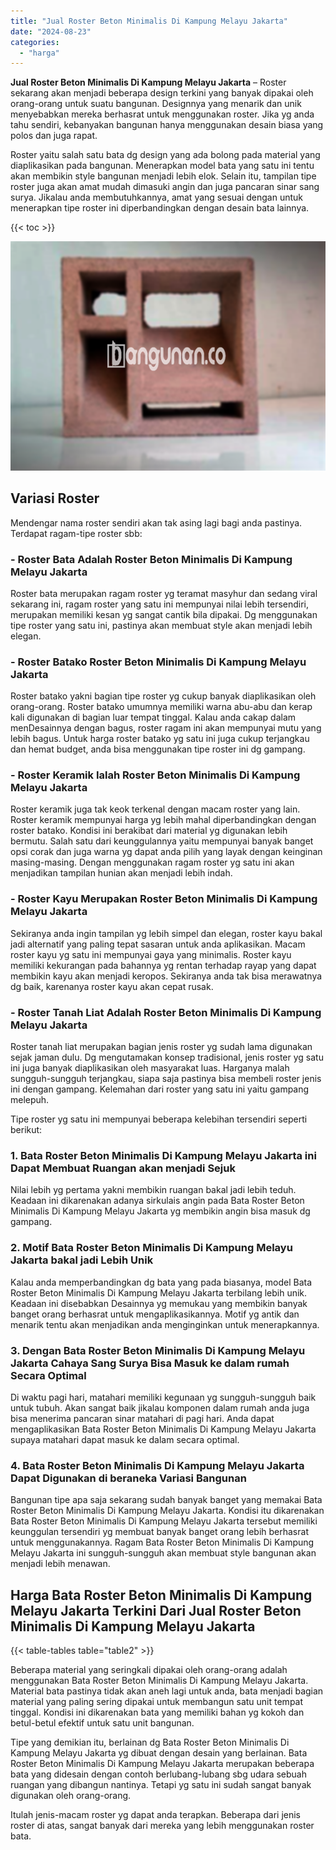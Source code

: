 ```yaml
---
title: "Jual Roster Beton Minimalis Di Kampung Melayu Jakarta"
date: "2024-08-23"
categories: 
  - "harga"
---
```


**Jual Roster Beton Minimalis Di Kampung Melayu Jakarta** – Roster sekarang akan menjadi beberapa design terkini yang banyak dipakai oleh orang-orang untuk suatu bangunan. Designnya yang menarik dan unik menyebabkan mereka berhasrat untuk menggunakan roster. Jika yg anda tahu sendiri, kebanyakan bangunan hanya menggunakan desain biasa yang polos dan juga rapat.

Roster yaitu salah satu bata dg design yang ada bolong pada material yang diaplikasikan pada bangunan. Menerapkan model bata yang satu ini tentu akan membikin style bangunan menjadi lebih elok. Selain itu, tampilan tipe roster juga akan amat mudah dimasuki angin dan juga pancaran sinar sang surya. Jikalau anda membutuhkannya, amat yang sesuai dengan untuk menerapkan tipe roster ini diperbandingkan dengan desain bata lainnya.

{{< toc >}}

![Jual Roster Beton Minimalis Di Kampung Melayu Jakarta](/images/bata-roster-minimalis-04.png)

## Variasi Roster

Mendengar nama roster sendiri akan tak asing lagi bagi anda pastinya. Terdapat ragam-tipe roster sbb:

### \- Roster Bata Adalah Roster Beton Minimalis Di Kampung Melayu Jakarta

Roster bata merupakan ragam roster yg teramat masyhur dan sedang viral sekarang ini, ragam roster yang satu ini mempunyai nilai lebih tersendiri, merupakan memiliki kesan yg sangat cantik bila dipakai. Dg menggunakan tipe roster yang satu ini, pastinya akan membuat style akan menjadi lebih elegan.

### \- Roster Batako Roster Beton Minimalis Di Kampung Melayu Jakarta

Roster batako yakni bagian tipe roster yg cukup banyak diaplikasikan oleh orang-orang. Roster batako umumnya memiliki warna abu-abu dan kerap kali digunakan di bagian luar tempat tinggal. Kalau anda cakap dalam menDesainnya dengan bagus, roster ragam ini akan mempunyai mutu yang lebih bagus. Untuk harga roster batako yg satu ini juga cukup terjangkau dan hemat budget, anda bisa menggunakan tipe roster ini dg gampang.

### \- Roster Keramik Ialah Roster Beton Minimalis Di Kampung Melayu Jakarta

Roster keramik juga tak keok terkenal dengan macam roster yang lain. Roster keramik mempunyai harga yg lebih mahal diperbandingkan dengan roster batako. Kondisi ini berakibat dari material yg digunakan lebih bermutu. Salah satu dari keunggulannya yaitu mempunyai banyak banget opsi corak dan juga warna yg dapat anda pilih yang layak dengan keinginan masing-masing. Dengan menggunakan ragam roster yg satu ini akan menjadikan tampilan hunian akan menjadi lebih indah.

### \- Roster Kayu Merupakan Roster Beton Minimalis Di Kampung Melayu Jakarta

Sekiranya anda ingin tampilan yg lebih simpel dan elegan, roster kayu bakal jadi alternatif yang paling tepat sasaran untuk anda aplikasikan. Macam roster kayu yg satu ini mempunyai gaya yang minimalis. Roster kayu memiliki kekurangan pada bahannya yg rentan terhadap rayap yang dapat membikin kayu akan menjadi keropos. Sekiranya anda tak bisa merawatnya dg baik, karenanya roster kayu akan cepat rusak.

### \- Roster Tanah Liat Adalah Roster Beton Minimalis Di Kampung Melayu Jakarta

Roster tanah liat merupakan bagian jenis roster yg sudah lama digunakan sejak jaman dulu. Dg mengutamakan konsep tradisional, jenis roster yg satu ini juga banyak diaplikasikan oleh masyarakat luas. Harganya malah sungguh-sungguh terjangkau, siapa saja pastinya bisa membeli roster jenis ini dengan gampang. Kelemahan dari roster yang satu ini yaitu gampang melepuh.

Tipe roster yg satu ini mempunyai beberapa kelebihan tersendiri seperti berikut:

### 1\. Bata Roster Beton Minimalis Di Kampung Melayu Jakarta ini Dapat Membuat Ruangan akan menjadi Sejuk

Nilai lebih yg pertama yakni membikin ruangan bakal jadi lebih teduh. Keadaan ini dikarenakan adanya sirkulais angin pada Bata Roster Beton Minimalis Di Kampung Melayu Jakarta yg membikin angin bisa masuk dg gampang.

### 2\. Motif Bata Roster Beton Minimalis Di Kampung Melayu Jakarta bakal jadi Lebih Unik

Kalau anda memperbandingkan dg bata yang pada biasanya, model Bata Roster Beton Minimalis Di Kampung Melayu Jakarta terbilang lebih unik. Keadaan ini disebabkan Desainnya yg memukau yang membikin banyak banget orang berhasrat untuk mengaplikasikannya. Motif yg antik dan menarik tentu akan menjadikan anda menginginkan untuk menerapkannya.

### 3\. Dengan Bata Roster Beton Minimalis Di Kampung Melayu Jakarta Cahaya Sang Surya Bisa Masuk ke dalam rumah Secara Optimal

Di waktu pagi hari, matahari memiliki kegunaan yg sungguh-sungguh baik untuk tubuh. Akan sangat baik jikalau komponen dalam rumah anda juga bisa menerima pancaran sinar matahari di pagi hari. Anda dapat mengaplikasikan Bata Roster Beton Minimalis Di Kampung Melayu Jakarta supaya matahari dapat masuk ke dalam secara optimal.

### 4\. Bata Roster Beton Minimalis Di Kampung Melayu Jakarta Dapat Digunakan di beraneka Variasi Bangunan

Bangunan tipe apa saja sekarang sudah banyak banget yang memakai Bata Roster Beton Minimalis Di Kampung Melayu Jakarta. Kondisi itu dikarenakan Bata Roster Beton Minimalis Di Kampung Melayu Jakarta tersebut memiliki keunggulan tersendiri yg membuat banyak banget orang lebih berhasrat untuk menggunakannya. Ragam Bata Roster Beton Minimalis Di Kampung Melayu Jakarta ini sungguh-sungguh akan membuat style bangunan akan menjadi lebih menawan.

## Harga Bata Roster Beton Minimalis Di Kampung Melayu Jakarta Terkini Dari Jual Roster Beton Minimalis Di Kampung Melayu Jakarta

{{< table-tables table="table2" >}}

Beberapa material yang seringkali dipakai oleh orang-orang adalah menggunakan Bata Roster Beton Minimalis Di Kampung Melayu Jakarta. Material bata pastinya tidak akan aneh lagi untuk anda, bata menjadi bagian material yang paling sering dipakai untuk membangun satu unit tempat tinggal. Kondisi ini dikarenakan bata yang memiliki bahan yg kokoh dan betul-betul efektif untuk satu unit bangunan.

Tipe yang demikian itu, berlainan dg Bata Roster Beton Minimalis Di Kampung Melayu Jakarta yg dibuat dengan desain yang berlainan. Bata Roster Beton Minimalis Di Kampung Melayu Jakarta merupakan beberapa bata yang didesain dengan contoh berlubang-lubang sbg udara sebuah ruangan yang dibangun nantinya. Tetapi yg satu ini sudah sangat banyak digunakan oleh orang-orang.

Itulah jenis-macam roster yg dapat anda terapkan. Beberapa dari jenis roster di atas, sangat banyak dari mereka yang lebih menggunakan roster bata.
